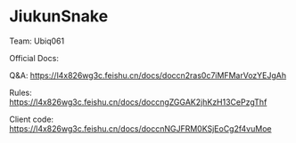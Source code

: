# JiukunSnake
Team: Ubiq061

Official Docs:

Q&A: https://l4x826wg3c.feishu.cn/docs/doccn2ras0c7iMFMarVozYEJgAh

Rules: https://l4x826wg3c.feishu.cn/docs/doccngZGGAK2jhKzH13CePzgThf

Client code: https://l4x826wg3c.feishu.cn/docs/doccnNGJFRM0KSjEoCg2f4vuMoe
